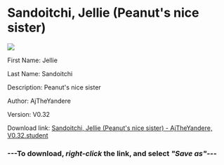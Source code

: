 # Sandoitchi, Jellie (Peanut's nice sister)

<img src = "https://raw.githubusercontent.com/Arbiter1223/Daigaku-Gurashi-Custom-Students/master/Students/Files/Sandoitchi%2C%20Jellie%20(Peanut's%20nice%20sister).png">

First Name: Jellie

Last Name: Sandoitchi

Description: Peanut's nice sister

Author: AjTheYandere

Version: V0.32

Download link: <a href="https://raw.githubusercontent.com/Arbiter1223/Daigaku-Gurashi-Custom-Students/master/Students/Files/Sandoitchi%2C%20Jellie%20(Peanut's%20nice%20sister)%20-%20AjTheYandere%2C%20V0.32.student">Sandoitchi, Jellie (Peanut's nice sister) - AjTheYandere, V0.32.student</a>

### ---**To download, _right-click_ the link, and select _"Save as"_**---
